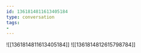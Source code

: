 ```yaml
---
id: 1361814811613405184
type: conversation
tags:
- 
---
```

![[1361814811613405184]]
![[1361814812615798784]]


